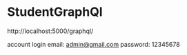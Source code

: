 # StudentGraphQl
http://localhost:5000/graphql/

account login
email: admin@gmail.com
password: 12345678